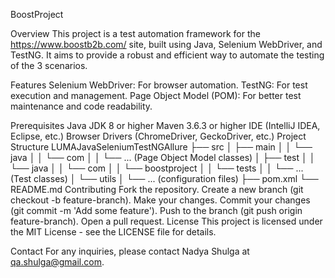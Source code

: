 BoostProject

Overview
This project is a test automation framework for the https://www.boostb2b.com/ site, built using Java, Selenium WebDriver, and TestNG. It aims to provide a robust and efficient way to automate the testing of the 3 scenarios.

Features
Selenium WebDriver: For browser automation.
TestNG: For test execution and management.
Page Object Model (POM): For better test maintenance and code readability.

Prerequisites
Java JDK 8 or higher
Maven 3.6.3 or higher
IDE (IntelliJ IDEA, Eclipse, etc.)
Browser Drivers (ChromeDriver, GeckoDriver, etc.)
Project Structure
LUMAJavaSeleniumTestNGAllure
├── src
│   ├── main
│   │   └── java
│   │       └── com
│   │              └── ... (Page Object Model classes)
│   ├── test
│   │   └── java
│   │       └── com
│   │           └── boostproject
│   │               └── tests
│   │                   └── ... (Test classes)
│   └── utils
│       └── ... (configuration files)
├── pom.xml
└── README.md
Contributing
Fork the repository.
Create a new branch (git checkout -b feature-branch).
Make your changes.
Commit your changes (git commit -m 'Add some feature').
Push to the branch (git push origin feature-branch).
Open a pull request.
License
This project is licensed under the MIT License - see the LICENSE file for details.

Contact
For any inquiries, please contact Nadya Shulga at qa.shulga@gmail.com.

